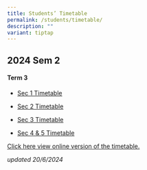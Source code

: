 ```yaml
---
title: Students’ Timetable
permalink: /students/timetable/
description: ""
variant: tiptap
---
```

<h2>2024 Sem 2</h2>
<h4>Term 3</h4>
<ul data-tight="true" class="tight">
<li>
<p><a href="/files/Timetables/Students Timetable/2024_Sem_2_Sec_1_Timetable_20_Jun.pdf" rel="noopener noreferrer nofollow" target="_blank">Sec 1 Timetable</a>
</p>
</li>
<li>
<p><a href="/files/Timetables/Students Timetable/2024_Sem_2_Sec_2_Timetable_20_Jun.pdf" rel="noopener noreferrer nofollow" target="_blank">Sec 2 Timetable</a>
</p>
</li>
<li>
<p><a href="/files/Timetables/Students Timetable/2024_Sem_2_Sec_3_Timetable_20_Jun.pdf" rel="noopener noreferrer nofollow" target="_blank">Sec 3 Timetable</a>
</p>
</li>
<li>
<p><a href="/files/Timetables/Students Timetable/2024_Sem_2_Sec_4_5_Timetable_20_Jun.pdf" rel="noopener noreferrer nofollow" target="_blank">Sec 4 &amp; 5 Timetable</a>
</p>
</li>
</ul>
<p></p>
<p><a href="https://yishunsec.edupage.org/timetable/view.php" rel="noopener noreferrer nofollow" target="_blank">Click here view online version of the timetable.</a>
</p>
<p></p>
<p></p>
<p><em>updated 20/6/2024</em>
</p>